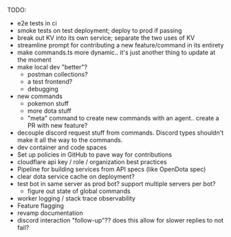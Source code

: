 TODO:
- e2e tests in ci
- smoke tests on test deployment; deploy to prod if passing
- break out KV into its own service; separate the two uses of KV
- streamline prompt for contributing a new feature/command in its entirety
- make commands.ts more dynamic.. it's just another thing to update at the moment
- make local dev "better"?
    - postman collections?
    - a test frontend?
    - debugging
- new commands
    - pokemon stuff
    - more dota stuff
    - "meta" command to create new commands with an agent.. create a PR with new feature?
- decouple discord request stuff from commands. Discord types shouldn't make it all the way to the commands.
- dev container and code spaces 
- Set up policies in GitHub to pave way for contributions
- cloudflare api key / role / organization best practices
- Pipeline for building services from API specs (like OpenDota spec)
- clear dota service cache on deployment?
- test bot in same server as prod bot? support multiple servers per bot?
    - figure out state of global commands
- worker logging / stack trace observability
- Feature flagging
- revamp documentation
- discord interaction "follow-up"?? does this allow for slower replies to not fail?
